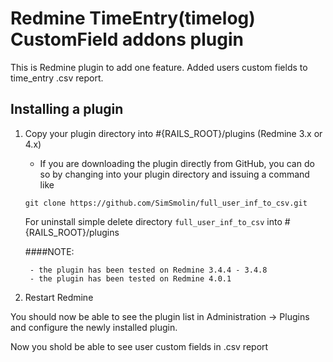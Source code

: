 # Redmine TimeEntry(timelog) CustomField addons plugin 

This is Redmine plugin to add one feature. Added users custom fields to time_entry .csv report.

## Installing a plugin

1. Copy your plugin directory into #{RAILS_ROOT}/plugins (Redmine 3.x or 4.x) 
   * If you are downloading the plugin directly from GitHub, you can do so by changing into your plugin directory and issuing a command like 

    ```
    git clone https://github.com/SimSmolin/full_user_inf_to_csv.git
    ```
    For uninstall simple delete directory ```full_user_inf_to_csv``` into #{RAILS_ROOT}/plugins 

    ####NOTE: 
   
        - the plugin has been tested on Redmine 3.4.4 - 3.4.8
        - the plugin has been tested on Redmine 4.0.1 

2. Restart Redmine

You should now be able to see the plugin list in Administration -> Plugins and configure the newly installed plugin.

Now you shold be able to see user custom fields in .csv report  


